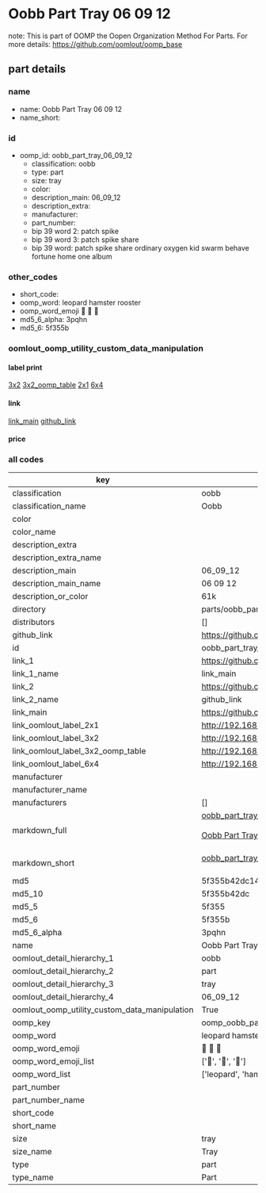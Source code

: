 # Oobb Part Tray 06 09 12  

note: This is part of OOMP the Oopen Organization Method For Parts. For more details: https://github.com/oomlout/oomp_base

##  part details





### name
* name: Oobb Part Tray 06 09 12
* name_short: 
### id
* oomp_id: oobb_part_tray_06_09_12
  * classification: oobb
  * type: part
  * size: tray
  * color: 
  * description_main: 06_09_12
  * description_extra: 
  * manufacturer: 
  * part_number: 
  * bip 39 word 2: patch spike
  * bip 39 word 3: patch spike share
  * bip 39 word: patch spike share ordinary oxygen kid swarm behave fortune home one album

### other_codes
* short_code: 
* oomp_word: leopard hamster rooster
* oomp_word_emoji :leopard: :hamster: :rooster:
* md5_6_alpha: 3pqhn
* md5_6: 5f355b






### oomlout_oomp_utility_custom_data_manipulation
#### label print
[3x2](http://192.168.1.245:1112/?label=oomp%203pqhn)
[3x2_oomp_table](http://192.168.1.107:1112/?label=oomp%203pqhn)
[2x1](http://192.168.1.242:1112/?label=oomp%203pqhn)
[6x4](http://192.168.1.55:1112/?label=oomp%203pqhn)    

#### link

[link_main](https://github.com/oomlout/oomlout_oomp_current_version_messy/tree/main/parts/oobb_part_tray_06_09_12) [github_link](https://github.com/oomlout/oomlout_oomp_part_src/tree/main/parts/oobb_part_tray_06_09_12)                             

#### price







### all codes 
| key | value |  
| --- | --- |  
| classification | oobb |  
| classification_name | Oobb |  
| color |  |  
| color_name |  |  
| description_extra |  |  
| description_extra_name |  |  
| description_main | 06_09_12 |  
| description_main_name | 06 09 12 |  
| description_or_color | 61k |  
| directory | parts/oobb_part_tray_06_09_12 |  
| distributors | [] |  
| github_link | https://github.com/oomlout/oomlout_oomp_part_src/tree/main/parts/oobb_part_tray_06_09_12 |  
| id | oobb_part_tray_06_09_12 |  
| link_1 | https://github.com/oomlout/oomlout_oomp_current_version_messy/tree/main/parts/oobb_part_tray_06_09_12 |  
| link_1_name | link_main |  
| link_2 | https://github.com/oomlout/oomlout_oomp_part_src/tree/main/parts/oobb_part_tray_06_09_12 |  
| link_2_name | github_link |  
| link_main | https://github.com/oomlout/oomlout_oomp_current_version_messy/tree/main/parts/oobb_part_tray_06_09_12 |  
| link_oomlout_label_2x1 | http://192.168.1.242:1112/?label=oomp%203pqhn |  
| link_oomlout_label_3x2 | http://192.168.1.245:1112/?label=oomp%203pqhn |  
| link_oomlout_label_3x2_oomp_table | http://192.168.1.107:1112/?label=oomp%203pqhn |  
| link_oomlout_label_6x4 | http://192.168.1.55:1112/?label=oomp%203pqhn |  
| manufacturer |  |  
| manufacturer_name |  |  
| manufacturers | [] |  
| markdown_full | [oobb_part_tray_06_09_12](https://github.com/oomlout/oomlout_oomp_current_version_messy/tree/main/parts/oobb_part_tray_06_09_12)<br>[](https://github.com/oomlout/oomlout_oomp_current_version_messy/tree/main/parts/oobb_part_tray_06_09_12)<br>[Oobb Part Tray 06 09 12](https://github.com/oomlout/oomlout_oomp_current_version_messy/tree/main/parts/oobb_part_tray_06_09_12)<br><br> |  
| markdown_short | [oobb_part_tray_06_09_12](https://github.com/oomlout/oomlout_oomp_current_version_messy/tree/main/parts/oobb_part_tray_06_09_12)<br><br> |  
| md5 | 5f355b42dc147b6de94f29c58a747506 |  
| md5_10 | 5f355b42dc |  
| md5_5 | 5f355 |  
| md5_6 | 5f355b |  
| md5_6_alpha | 3pqhn |  
| name | Oobb Part Tray 06 09 12 |  
| oomlout_detail_hierarchy_1 | oobb |  
| oomlout_detail_hierarchy_2 | part |  
| oomlout_detail_hierarchy_3 | tray |  
| oomlout_detail_hierarchy_4 | 06_09_12 |  
| oomlout_oomp_utility_custom_data_manipulation | True |  
| oomp_key | oomp_oobb_part_tray_06_09_12 |  
| oomp_word | leopard hamster rooster |  
| oomp_word_emoji | :leopard: :hamster: :rooster: |  
| oomp_word_emoji_list | [':leopard:', ':hamster:', ':rooster:'] |  
| oomp_word_list | ['leopard', 'hamster', 'rooster'] |  
| part_number |  |  
| part_number_name |  |  
| short_code |  |  
| short_name |  |  
| size | tray |  
| size_name | Tray |  
| type | part |  
| type_name | Part |  
